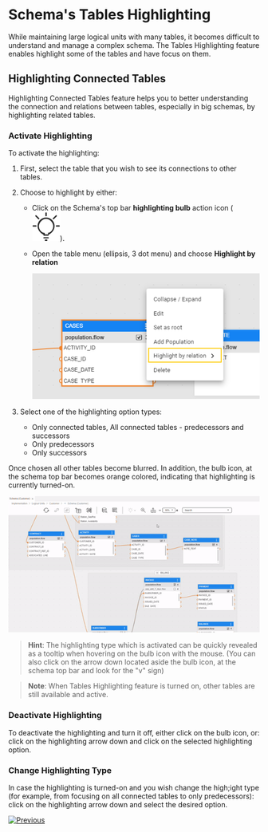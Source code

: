<web>

# Schema's Tables Highlighting

While maintaining large logical units with many tables, it becomes difficult to understand and manage a complex schema. The Tables Highlighting feature enables highlight some of the tables and have focus on them. 



## Highlighting Connected Tables 

Highlighting Connected Tables feature helps you to better understanding the connection and relations between tables, especially in big schemas, by highlighting related tables.



### Activate Highlighting

To activate the highlighting: 

1. First, select the table that you wish to see its connections to other tables. 

2. Choose to highlight by either:

   - Click on the Schema's top bar **highlighting bulb** action icon ( ![](images/web/light-off.svg)). 

   - Open the table menu (ellipsis, 3 dot menu) and choose **Highlight by relation**

     ![](images/web/20_highlight_menu.png)

3. Select one of the highlighting option types:

   - Only connected tables, All connected tables - predecessors and successors
   - Only predecessors
   - Only successors



Once chosen all other tables become blurred.  In addition, the bulb icon, at the schema top bar becomes orange colored, indicating that highlighting is currently turned-on.



![](images/web/20_highlight_connected.gif)



> **Hint**: The highlighting type which is activated can be quickly revealed as a tooltip when hovering on the bulb icon with the mouse. (You can also click on the arrow down located aside the bulb icon, at the schema top bar and look for the "v" sign) 

> **Note**: When Tables Highlighting feature is turned on, other tables are still available and active.



### Deactivate Highlighting

To deactivate the highlighting and turn it off, either click on the bulb icon, or: click on the highlighting arrow down and click on the selected highlighting option. 

### Change Highlighting Type

In case the highlighting is turned-on and you wish change the high;ight type (for example, from focusing on all connected tables to only predecessors): click on the highlighting arrow down and select the desired option.



[![Previous](/articles/images/Previous.png)](/articles/03_logical_units/17_LU_schema_change_root_table.md)



</web>
